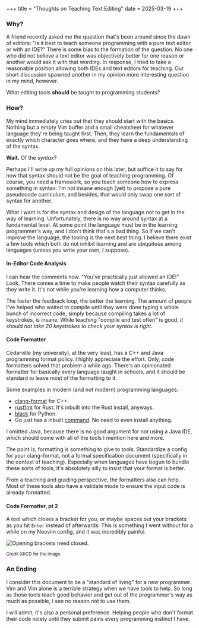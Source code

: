+++
title = "Thoughts on Teaching Text Editing"
date = 2025-03-19
+++

### Why?

A friend recently asked me the question that's been around since the dawn of editors: "Is it best to teach someone programming with a pure text editor or with an IDE?"
There is some bias to the formation of the question.
No one who did not believe a text editor was objectively better for one reason or another would ask it with that wording.
In response, I tried to take a reasonable position allowing both IDEs and text editors for teaching.
Our short discussion spawned another in my opinion more interesting question in my mind, however.

What editing tools **should** be taught to programming students?

### How?

My mind immediately cries out that they should start with the basics.
Nothing but a empty Vim buffer and a small cheatsheet for whatever language they're being taught first.
Then, they learn the fundamentals of exactly which character goes where, and they have a deep understanding of the syntax.

**Wait.** Of the _syntax_?

Perhaps I'll write up my full opinions on this later, but suffice it to say for now that syntax should not be the goal of teaching programming.
Of course, you need a framework, so you teach someone how to express something in syntax.
I'm not insane enough (yet) to propose a pure pseudocode curriculum, and besides, that would only swap one sort of syntax for another.

What I want is for the syntax and design of the language not to get in the way of learning.
Unfortunately, there is no way around syntax at a fundamental level.
At some point the language must be in the learning programmer's way, and I don't think that's a bad thing.
So if we can't improve the language, the tooling is the next best thing.
I believe there exist a few tools which both do not inhibit learning and are ubiquitous among languages (unless you write your own, I suppose).

#### In-Editor Code Analysis

I can hear the comments now. "You've practically just allowed an IDE!"
Look. There comes a time to make people watch their syntax carefully as they write it.
It's not while you're learning how a computer thinks.

The faster the feedback loop, the better the learning.
The amount of people I've helped who waited to compile until they were done typing a whole bunch of incorrect code, simply because compiling takes a lot of keystrokes, is insane.
While teaching "compile and test often" is good, _it should not take 20 keystrokes to check your syntax is right_.

#### Code Formatter

Cedarville (my university), at the very least, has a C++ and Java programming format policy.
I highly appreciate the effort.
Only, code formatters solved that problem a while ago.
There's an opinionated formatter for basically every language taught in schools, and it should be standard to leave most of the formatting to it.

Some examples in modern (and not modern) programming languages:

- [clang-format](https://docs.kernel.org/dev-tools/clang-format.html) for C++.
- [rustfmt](https://github.com/rust-lang/rustfmt) for Rust.  It's inbuilt into the Rust install, anyways.
- [black](https://github.com/psf/black) for Python.
- Go just has a inbuilt [command](https://go.dev/blog/gofmt). No need to even install anything.

I omitted Java, because there is no good argument for not using a Java IDE, which should come with all of the tools I mention here and more.

The point is, formatting is something to give to tools.
Standardize a config for your clang-format, not a formal specification document (specifically in the context of teaching).
Especially when languages have begun to bundle these sorts of tools, it's absolutely silly to insist that your format is better.

From a teaching and grading perspective, the formatters also can help.
Most of these tools also have a validate mode to ensure the input code is already formatted.

#### Code Formatter, pt 2

A tool which closes a bracket for you, or maybe spaces out your brackets as you hit `Enter` instead of afterwards.
This is something I went without for a while on my Neovim config, and it was incredibly painful.

![Opening brackets need closed.](https://xkcd.com/comics/\(.png)

<sup>Credit XKCD for the image.</sup>

### An Ending

I consider this document to be a "standard of living" for a new programmer.
Vim and Vim alone is a terrible strategy when we have tools to help.
So long as those tools teach good behavior and get out of the programmer's way as much as possible, I see no reason not to use them.

I will admit, it's also a personal preference.
Helping people who don't format their code nicely until they submit pains every programming instinct I have.
